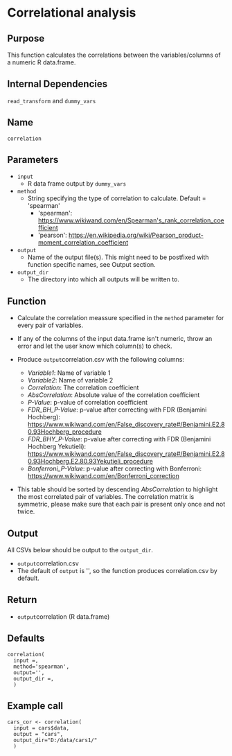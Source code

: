 # Correlational analysis

## Purpose
This function calculates the correlations between the variables/columns of a numeric R data.frame.

## Internal Dependencies
`read_transform` and `dummy_vars`

## Name
`correlation`

## Parameters
* `input`
  * R data frame output by `dummy_vars`
* `method`
  * String specifying the type of correlation to calculate. Default = 'spearman'
    * 'spearman': https://www.wikiwand.com/en/Spearman's_rank_correlation_coefficient
    * 'pearson': https://en.wikipedia.org/wiki/Pearson_product-moment_correlation_coefficient
* `output`
  * Name of the output file(s). This might need to be postfixed with function specific names, see Output section.
* `output_dir`
  * The directory into which all outputs will be written to.

## Function
* Calculate the correlation meassure specified in the `method` parameter for every pair of variables.
* If any of the columns of the input data.frame isn't numeric, throw an error and let the user know which column(s) to check.
* Produce `output`correlation.csv with the following columns:
  * _Variable1_: Name of variable 1
  * _Variable2_: Name of variable 2
  * _Correlation_: The correlation coefficient
  * _AbsCorrelation_: Absolute value of the correlation coefficient
  * _P-Value_: p-value of correlation coefficient
  * _FDR_BH_P-Value_: p-value after correcting with FDR (Benjamini Hochberg): https://www.wikiwand.com/en/False_discovery_rate#/Benjamini.E2.80.93Hochberg_procedure
  * _FDR_BHY_P-Value_: p-value after correcting with FDR (Benjamini Hochberg Yekutieli): https://www.wikiwand.com/en/False_discovery_rate#/Benjamini.E2.80.93Hochberg.E2.80.93Yekutieli_procedure
  * _Bonferroni_P-Value_: p-value after correcting with Bonferroni: https://www.wikiwand.com/en/Bonferroni_correction

* This table should be sorted by descending _AbsCorrelation_ to highlight the most correlated pair of variables. The correlation matrix is symmetric, please make sure that each pair is present only once and not twice.

## Output
All CSVs below should be output to the `output_dir`.
* `output`correlation.csv
* The default of `output` is '', so the function produces correlation.csv by default.

## Return
* `output`correlation (R data.frame)

## Defaults
```
correlation(
  input =,
  method='spearman',
  output='',
  output_dir =,
  )  
```

## Example call
```
cars_cor <- correlation(
  input = cars$data,
  output = "cars",
  output_dir="D:/data/cars1/"
  )  
```
